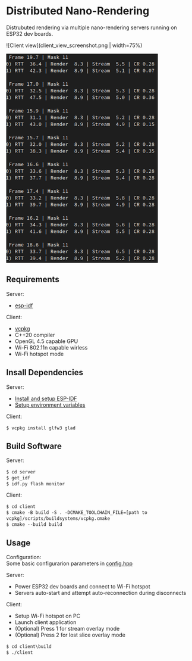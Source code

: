 # Distributed Nano-Rendering
Distrubuted rendering via multiple nano-rendering servers running on ESP32 dev boards.

![Client view](client_view_screenshot.png | width=75%)

![Real-time pipeline statistics](pipeline_stats_screenshot.png)

## Requirements

Server:
- [esp-idf](https://github.com/espressif/esp-idf)

Client:
- [vcpkg](https://vcpkg.io)
- C++20 compiler
- OpenGL 4.5 capable GPU
- Wi-Fi 802.11n capable wirless
- Wi-Fi hotspot mode

## Insall Dependencies

Server:
- [Install and setup ESP-IDF](https://docs.espressif.com/projects/esp-idf/en/latest/esp32/get-started/#installation)
- [Setup environment variables](https://docs.espressif.com/projects/esp-idf/en/latest/esp32/get-started/linux-macos-setup.html#get-started-set-up-env)

Client:
```
$ vcpkg install glfw3 glad
```

## Build Software

Server:
```
$ cd server
$ get_idf
$ idf.py flash monitor
```

Client:
```
$ cd client
$ cmake -B build -S . -DCMAKE_TOOLCHAIN_FILE=[path to vcpkg]/scripts/buildsystems/vcpkg.cmake
$ cmake --build build
```

## Usage

Configuration:  
Some basic configurarion parameters in [config.hpp](common/config.hpp)

Server:  
- Power ESP32 dev boards and connect to Wi-Fi hotspot
- Servers auto-start and attempt auto-reconnection during disconnects

Client:  
- Setup Wi-Fi hotspot on PC
- Launch client application
- (Optional) Press 1 for stream overlay mode
- (Optional) Press 2 for lost slice overlay mode

```
$ cd client\build
$ ./client
```

